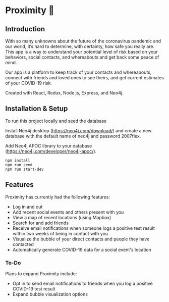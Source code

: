 # Proximity 📍

## Introduction
With so many unknowns about the future of the coronavirus pandemic and our world, it’s hard to determine, with certainty, how safe you really are. This app is a way to understand your potential level of risk based on your behaviors, social contacts, and whereabouts and get back some peace of mind.

Our app is a platform to keep track of your contacts and whereabouts, connect with friends and loved ones to see theirs, and get current estimates of your COVID-19 risk.

Created with React, Redux, Node.js, Express, and Neo4j.

## Installation & Setup
To run this project locally and seed the database

Install Neo4j desktop (https://neo4j.com/download/) and create a new database with the default name of neo4j and password 2007flex.

Add Neo4j APOC library to your database (https://neo4j.com/developer/neo4j-apoc/).

```
npm install
npm run seed
npm run start-dev
```

## Features
Proximity has currently had the following features:
- Log in and out
- Add recent social events and others present with you
- View a map of recent locations (using Mapbox)
- Search for and add friends
- Receive email notifications when someone logs a positive test result within two weeks of being in contact with you
- Visualize the bubble of your direct contacts and people they have contacted
- Automatically generate COVID-19 data for a social event's location
### To-Do
Plans to expand Proximity include:
- Opt in to send email notifications to friends when you log a positive COVID-19 test result
- Expand bubble visualization options

